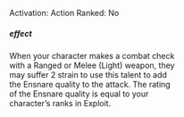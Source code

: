 Activation: Action
Ranked: No
##### effect
When your character makes a combat check  
with a Ranged or Melee (Light) weapon, they  
may suffer 2 strain to use this talent to add  
the Ensnare quality to the attack. The rating  
of the Ensnare quality is equal to your  
character’s ranks in Exploit.